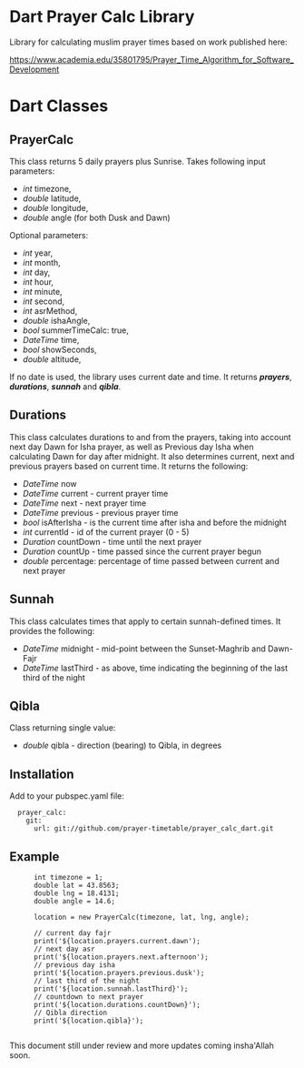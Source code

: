 # Dart Prayer Calc Library

Library for calculating muslim prayer times based on work published here:

https://www.academia.edu/35801795/Prayer_Time_Algorithm_for_Software_Development

# Dart Classes

## PrayerCalc

This class returns 5 daily prayers plus Sunrise. Takes following input parameters:

- _int_ timezone,
- _double_ latitude,
- _double_ longitude,
- _double_ angle (for both Dusk and Dawn)

Optional parameters:

- _int_ year,
- _int_ month,
- _int_ day,
- _int_ hour,
- _int_ minute,
- _int_ second,
- _int_ asrMethod,
- _double_ ishaAngle,
- _bool_ summerTimeCalc: true,
- _DateTime_ time,
- _bool_ showSeconds,
- _double_ altitude,

If no date is used, the library uses current date and time. It returns **_prayers_**, **_durations_**, **_sunnah_** and **_qibla_**.

## Durations

This class calculates durations to and from the prayers, taking into account next day Dawn for Isha prayer, as well as Previous day Isha when calculating Dawn for day after midnight. It also determines current, next and previous prayers based on current time. It returns the following:

- _DateTime_ now
- _DateTime_ current - current prayer time
- _DateTime_ next - next prayer time
- _DateTime_ previous - previous prayer time
- _bool_ isAfterIsha - is the current time after isha and before the midnight
- _int_ currentId - id of the current prayer (0 - 5)
- _Duration_ countDown - time until the next prayer
- _Duration_ countUp - time passed since the current prayer begun
- _double_ percentage: percentage of time passed between current and next prayer

## Sunnah

This class calculates times that apply to certain sunnah-defined times. It provides the following:

- _DateTime_ midnight - mid-point between the Sunset-Maghrib and Dawn-Fajr
- _DateTime_ lastThird - as above, time indicating the beginning of the last third of the night

## Qibla

Class returning single value:

- _double_ qibla - direction (bearing) to Qibla, in degrees

## Installation

Add to your pubspec.yaml file:

```
  prayer_calc:
    git:
      url: git://github.com/prayer-timetable/prayer_calc_dart.git
```

## Example

```
      int timezone = 1;
      double lat = 43.8563;
      double lng = 18.4131;
      double angle = 14.6;

      location = new PrayerCalc(timezone, lat, lng, angle);

      // current day fajr
      print('${location.prayers.current.dawn');
      // next day asr
      print('${location.prayers.next.afternoon');
      // previous day isha
      print('${location.prayers.previous.dusk');
      // last third of the night
      print('${location.sunnah.lastThird}');
      // countdown to next prayer
      print('${location.durations.countDown}');
      // Qibla direction
      print('${location.qibla}');


```

This document still under review and more updates coming insha'Allah soon.
